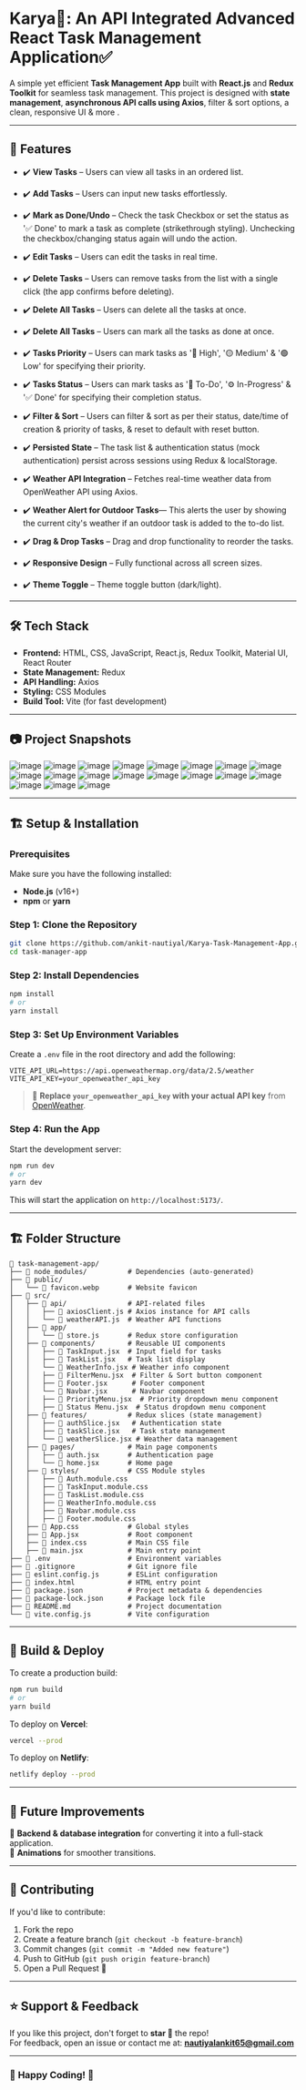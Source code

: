 # **Karya📝: An API Integrated Advanced React Task Management Application**✅  

A simple yet efficient **Task Management App** built with **React.js** and **Redux Toolkit** for seamless task management. This project is designed with **state management**, **asynchronous API calls using Axios**, filter & sort options, a clean, responsive UI & more .

---  

## 🚀 **Features**  

- ✔️ **View Tasks** – Users can view all tasks in an ordered list. 
- ✔️ **Add Tasks** – Users can input new tasks effortlessly.  
- ✔️ **Mark as Done/Undo** – Check the task Checkbox or set the status as '✅ Done' to mark a task as complete (strikethrough styling). Unchecking the checkbox/changing status again will undo the action.

- ✔️ **Edit Tasks** – Users can edit the tasks in real time.  
- ✔️ **Delete Tasks** – Users can remove tasks from the list with a single click (the app confirms before deleting).
- ✔️ **Delete All Tasks** – Users can delete all the tasks at once.
- ✔️ **Delete All Tasks** – Users can mark all the tasks as done at once. 
- ✔️ **Tasks Priority** – Users can mark tasks as '🔴 High', '🟡 Medium' & '🟢 Low' for specifying their priority.  
- ✔️ **Tasks Status** – Users can mark tasks as '📌 To-Do', '⚙️ In-Progress' & '✅ Done' for specifying their completion status. 
- ✔️ **Filter & Sort** – Users can filter & sort as per their status, date/time of creation & priority of tasks, & reset to default with reset button. 
- ✔️ **Persisted State** – The task list & authentication status (mock authentication) persist across sessions using Redux & localStorage.  
- ✔️ **Weather API Integration** – Fetches real-time weather data from OpenWeather API using Axios.  
- ✔️ **Weather Alert for Outdoor Tasks**— This alerts the user by showing the current city's weather if an outdoor task is added to the to-do list.
- ✔️ **Drag & Drop Tasks** – Drag and drop functionality to reorder the tasks.
- ✔️ **Responsive Design** – Fully functional across all screen sizes.
- ✔️ **Theme Toggle** – Theme toggle button (dark/light).   

---

## 🛠 **Tech Stack**  

- **Frontend:** HTML, CSS, JavaScript, React.js, Redux Toolkit, Material UI, React Router
- **State Management:** Redux  
- **API Handling:** Axios  
- **Styling:** CSS Modules  
- **Build Tool:** Vite (for fast development)  

---
## 📷 **Project Snapshots** 

![image](https://github.com/user-attachments/assets/1bd4d8e7-d021-413d-b610-f58c39bde316)
![image](https://github.com/user-attachments/assets/a2a97d4f-263c-4a83-8a34-befad8f2e8b0)
![image](https://github.com/user-attachments/assets/3964fcae-9b64-44d1-8b02-a347fcfbb226)
![image](https://github.com/user-attachments/assets/47803b32-4f8a-4441-829c-e4c1147a1433)
![image](https://github.com/user-attachments/assets/ce573eff-9273-49c4-ab53-30640248ba27)
![image](https://github.com/user-attachments/assets/7b3adda8-f0a7-4941-93b7-b23ccf55f8a1)
![image](https://github.com/user-attachments/assets/ae70c8a0-11fb-4534-aaac-7b00931c269f)
![image](https://github.com/user-attachments/assets/18b6e31d-7115-438e-8f76-95040d78ba31)
![image](https://github.com/user-attachments/assets/fe3d05b7-e090-463d-be87-b5805a2b914d)
![image](https://github.com/user-attachments/assets/e9b46498-6d52-4749-a561-44ef7eeae32e)
![image](https://github.com/user-attachments/assets/2903f7e5-186a-40b4-a41e-c8c5e324654f)
![image](https://github.com/user-attachments/assets/59bace37-59f3-4e1d-8c95-82729a6bf5e5)
![image](https://github.com/user-attachments/assets/74515d31-d4ba-45ca-8b2b-0ba8a11c3b53)
![image](https://github.com/user-attachments/assets/b6b0b58f-a609-44f4-a917-c345bf20333a)
![image](https://github.com/user-attachments/assets/c6cee56d-6316-48de-95f0-2788ef51c3f6)
![image](https://github.com/user-attachments/assets/4bee5182-d5b8-4c5e-8807-320ee8a44479)
![image](https://github.com/user-attachments/assets/cfee1dbd-5589-4220-a736-5e4eaac4a8e4)
![image](https://github.com/user-attachments/assets/4443751c-624a-4141-bd9b-5d92ecc39aad)
![image](https://github.com/user-attachments/assets/dc87329b-a213-4979-a3fc-229b5444afdc)




---
## 🏗️ **Setup & Installation**  

### **Prerequisites**  
Make sure you have the following installed:  
- **Node.js** (v16+)  
- **npm** or **yarn**  

### **Step 1: Clone the Repository**  
```bash
git clone https://github.com/ankit-nautiyal/Karya-Task-Management-App.git
cd task-manager-app
```

### **Step 2: Install Dependencies**  
```bash
npm install
# or
yarn install
```

### **Step 3: Set Up Environment Variables**  
Create a `.env` file in the root directory and add the following:  
```
VITE_API_URL=https://api.openweathermap.org/data/2.5/weather
VITE_API_KEY=your_openweather_api_key
```

> 🔹 **Replace `your_openweather_api_key` with your actual API key** from [OpenWeather](https://openweathermap.org/api).  

### **Step 4: Run the App**  
Start the development server:  
```bash
npm run dev
# or
yarn dev
```

This will start the application on `http://localhost:5173/`.  

---

## 🏗️ **Folder Structure**  
```
📂 task-management-app/
├── 📂 node_modules/          # Dependencies (auto-generated)
├── 📂 public/
│   └── 📄 favicon.webp       # Website favicon
├── 📂 src/
│   ├── 📂 api/               # API-related files
│   │   ├── 📄 axiosClient.js # Axios instance for API calls
│   │   └── 📄 weatherAPI.js  # Weather API functions
│   ├── 📂 app/
│   │   └── 📄 store.js       # Redux store configuration
│   ├── 📂 components/        # Reusable UI components
│   │   ├── 📄 TaskInput.jsx  # Input field for tasks
│   │   ├── 📄 TaskList.jsx   # Task list display
│   │   └── 📄 WeatherInfo.jsx # Weather info component
│   │   ├── 📄 FilterMenu.jsx  # Filter & Sort button component
│   │   ├── 📄 Footer.jsx      # Footer component 
│   │   └── 📄 Navbar.jsx      # Navbar component 
│   │   ├── 📄 PriorityMenu.jsx  # Priority dropdown menu component
│   │   ├── 📄 Status Menu.jsx  # Status dropdown menu component
│   ├── 📂 features/          # Redux slices (state management)
│   │   ├── 📄 authSlice.jsx   # Authentication state
│   │   ├── 📄 taskSlice.jsx   # Task state management
│   │   └── 📄 weatherSlice.jsx # Weather data management
│   ├── 📂 pages/             # Main page components
│   │   ├── 📄 auth.jsx       # Authentication page
│   │   └── 📄 home.jsx       # Home page
│   ├── 📂 styles/            # CSS Module styles
│   │   ├── 📄 Auth.module.css
│   │   ├── 📄 TaskInput.module.css
│   │   ├── 📄 TaskList.module.css
│   │   ├── 📄 WeatherInfo.module.css
│   │   ├── 📄 Navbar.module.css
│   │   ├── 📄 Footer.module.css
│   ├── 📄 App.css            # Global styles
│   ├── 📄 App.jsx            # Root component
│   ├── 📄 index.css          # Main CSS file
│   ├── 📄 main.jsx           # Main entry point
├── 📄 .env                   # Environment variables
├── 📄 .gitignore             # Git ignore file
├── 📄 eslint.config.js       # ESLint configuration
├── 📄 index.html             # HTML entry point
├── 📄 package.json           # Project metadata & dependencies
├── 📄 package-lock.json      # Package lock file
├── 📄 README.md              # Project documentation
└── 📄 vite.config.js         # Vite configuration
```

---

## 🚀 **Build & Deploy**  

To create a production build:  
```bash
npm run build
# or
yarn build
```

To deploy on **Vercel**:  
```bash
vercel --prod
```
To deploy on **Netlify**:  
```bash
netlify deploy --prod
```

---

## 🎯 **Future Improvements**   
🔹 **Backend & database integration** for converting it into a full-stack application.  
🔹 **Animations** for smoother transitions.  

---

## 🤝 **Contributing**  
If you'd like to contribute:  
1. Fork the repo  
2. Create a feature branch (`git checkout -b feature-branch`)  
3. Commit changes (`git commit -m "Added new feature"`)  
4. Push to GitHub (`git push origin feature-branch`)  
5. Open a Pull Request 🎉  

---

## ⭐ **Support & Feedback**  
If you like this project, don't forget to **star 🌟** the repo!  
For feedback, open an issue or contact me at: **nautiyalankit65@gmail.com**  

---

### 🎉 **Happy Coding!** 🚀
